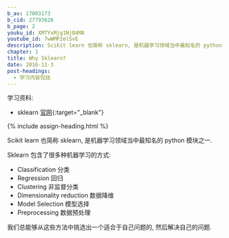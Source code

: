 ```yaml
---
b_av: 17003173
b_cid: 27793626
b_page: 2
youku_id: XMTYxMjg1NjQ4MA
youtube_id: 7wWMP2elSvE
description: Scikit learn 也简称 sklearn, 是机器学习领域当中最知名的 python 模块之一. 视频中提到了我们为什么要学习 sklearn, 还有用 sklearn 可以解决哪些问题. 
chapter: 1
title: Why Sklearn?
date: 2016-11-3
post-headings:
  - 学习内容包括
---
```



学习资料:
  * sklearn [官网](http://scikit-learn.org/){:target="_blank"}

{% include assign-heading.html %}

Scikit learn 也简称 sklearn, 
是机器学习领域当中最知名的 python 模块之一. 

Sklearn 包含了很多种机器学习的方式:

* Classification 分类
* Regression 回归
* Clustering 非监督分类
* Dimensionality reduction 数据降维
* Model Selection 模型选择
* Preprocessing 数据预处理

我们总能够从这些方法中挑选出一个适合于自己问题的, 然后解决自己的问题.
  
